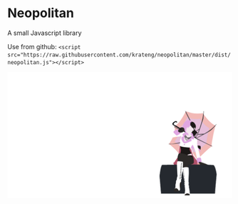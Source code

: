 # Neopolitan

A small Javascript library

Use from github: `<script src="https://raw.githubusercontent.com/krateng/neopolitan/master/dist/neopolitan.js"></script>`

![](https://raw.githubusercontent.com/krateng/neopolitan/master/image.png)
